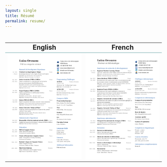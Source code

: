 ```yaml
---
layout: single
title: Résumé
permalink: resume/
---
```


<br>

<table>
  <tr style="border-bottom: 1px solid CadetBlue; ">
    <td style="text-align: center;"><h2 style="display: inline;"> English </h2></td>
    <td style="text-align: center;"><h2 style="display: inline;"> French </h2></td>
  </tr>
  <tr>
    <td style="text-align: center"><a href="/assets/cv/CV_Luiza_2017_en.pdf"><img src="/assets/cv/CV_Luiza_en_small.png" alt="English Résumé" /></a></td>
    <td style="text-align: center"><a href="/assets/cv/CV_Luiza_2017_fr.pdf"><img src="/assets/cv/CV_Luiza_fr_small.png" alt="French Résumé" /></a></td>
  </tr>
</table>
